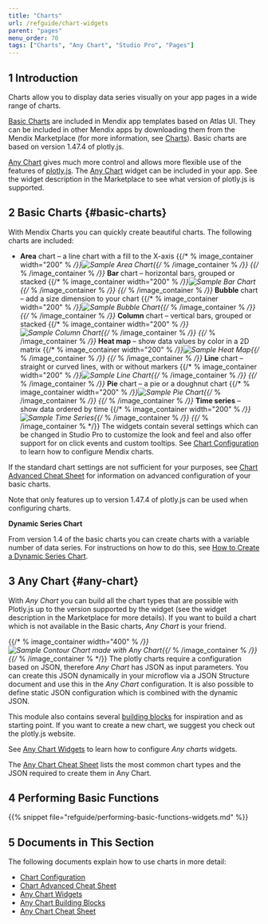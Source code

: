 ```yaml
---
title: "Charts"
url: /refguide/chart-widgets
parent: "pages"
menu_order: 70
tags: ["Charts", "Any Chart", "Studio Pro", "Pages"]
---
```


## 1 Introduction

Charts allow you to display data series visually on your app pages in a wide range of charts.

[Basic Charts](#basic-charts) are included in Mendix app templates based on Atlas UI. They can be included in other Mendix apps by downloading them from the Mendix Marketplace (for more information, see [Charts](/appstore/widgets/charts)). Basic charts are based on version 1.47.4 of plotly.js.

[Any Chart](#any-chart) gives much more control and allows more flexible use of the features of [plotly.js](https://plot.ly/). The [Any Chart](/appstore/modules/any-chart) widget can be included in your app. See the widget description in the Marketplace to see what version of plotly.js is supported.

## 2 Basic Charts {#basic-charts}

With Mendix Charts you can quickly create beautiful charts. The following charts are included:

* **Area** chart – a line chart with a fill to the X-axis {{/* % image_container width="200" % */}}![Sample Area Chart](/attachments/refguide/modeling/pages/chart-widgets/sample-area-chart.png){{/* % /image_container % */}}
{{/* % /image_container % */}}* **Bar** chart – horizontal bars, grouped or stacked {{/* % image_container width="200" % */}}![Sample Bar Chart](/attachments/refguide/modeling/pages/chart-widgets/sample-bar-chart.png){{/* % /image_container % */}}
{{/* % /image_container % */}}* **Bubble** chart – add a size dimension to your chart {{/* % image_container width="200" % */}}![Sample Bubble Chart](/attachments/refguide/modeling/pages/chart-widgets/sample-bubble-chart.png){{/* % /image_container % */}}
{{/* % /image_container % */}}* **Column** chart – vertical bars, grouped or stacked {{/* % image_container width="200" % */}}![Sample Column Chart](/attachments/refguide/modeling/pages/chart-widgets/sample-column-chart.png){{/* % /image_container % */}}
{{/* % /image_container % */}}* **Heat map** – show data values by color in a 2D matrix {{/* % image_container width="200" % */}}![Sample Heat Map](/attachments/refguide/modeling/pages/chart-widgets/sample-heat-map.png){{/* % /image_container % */}}
{{/* % /image_container % */}}* **Line** chart – straight or curved lines, with or without markers {{/* % image_container width="200" % */}}![Sample Line Chart](/attachments/refguide/modeling/pages/chart-widgets/sample-line-chart.png){{/* % /image_container % */}}
{{/* % /image_container % */}}* **Pie** chart – a pie or a doughnut chart {{/* % image_container width="200" % */}}![Sample Pie Chart](/attachments/refguide/modeling/pages/chart-widgets/sample-pie-chart.png){{/* % /image_container % */}}
{{/* % /image_container % */}}* **Time series** – show data ordered by time {{/* % image_container width="200" % */}}![Sample Time Series](/attachments/refguide/modeling/pages/chart-widgets/sample-time-series.png){{/* % /image_container % */}}
{{/* % /image_container % */}}
The widgets contain several settings which can be changed in Studio Pro to customize the look and feel and also offer support for on click events and custom tooltips. See [Chart Configuration](charts-configuration) to learn how to configure Mendix charts.

If the standard chart settings are not sufficient for your purposes, see [Chart Advanced Cheat Sheet](charts-advanced-cheat-sheet) for information on advanced configuration of your basic charts.

Note that only features up to version 1.47.4 of plotly.js can be used when configuring charts.

**Dynamic Series Chart**

From version 1.4 of the basic charts you can create charts with a variable number of data series. For instructions on how to do this, see [How to Create a Dynamic Series Chart](/howto/front-end/charts-dynamic-series).

## 3 Any Chart {#any-chart}

With *Any Chart* you can build all the chart types that are possible with Plotly.js up to the version supported by the widget (see the widget description in the Marketplace for more details). If you want to build a chart which is not available in the Basic charts, *Any Chart* is your friend.

{{/* % image_container width="400" % */}}![Sample Contour Chart made with Any Chart](/attachments/refguide/modeling/pages/chart-widgets/contour.png){{/* % /image_container % */}}
{{/* % /image_container % */}}
The plotly charts require a configuration based on JSON, therefore *Any Chart* has JSON as input parameters. You can create this JSON dynamically in your microflow via a JSON Structure document and use this in the *Any Chart* configuration. It is also possible to define static JSON configuration which is combined with the dynamic JSON.

This module also contains several [building blocks](charts-any-building-blocks) for inspiration and as starting point. If you want to create a new chart, we suggest you check out the plotly.js website.

See [Any Chart Widgets](charts-any-configuration) to learn how to configure *Any charts* widgets.

The [Any Chart Cheat Sheet](charts-any-cheat-sheet) lists the most common chart types and the JSON required to create them in Any Chart.

## 4 Performing Basic Functions

{{% snippet file="refguide/performing-basic-functions-widgets.md" %}}

## 5 Documents in This Section

The following documents explain how to use charts in more detail:

* [Chart Configuration](charts-configuration)
* [Chart Advanced Cheat Sheet](charts-advanced-cheat-sheet)
* [Any Chart Widgets](charts-any-configuration)
* [Any Chart Building Blocks](charts-any-building-blocks)
* [Any Chart Cheat Sheet](charts-any-cheat-sheet)
